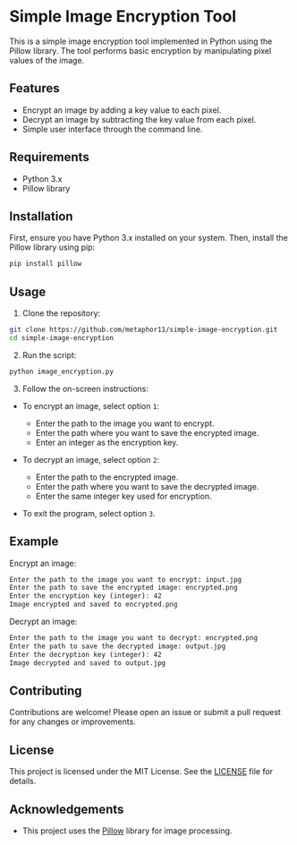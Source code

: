 # Simple Image Encryption Tool

This is a simple image encryption tool implemented in Python using the Pillow library. The tool performs basic encryption by manipulating pixel values of the image.

## Features

- Encrypt an image by adding a key value to each pixel.
- Decrypt an image by subtracting the key value from each pixel.
- Simple user interface through the command line.

## Requirements

- Python 3.x
- Pillow library

## Installation

First, ensure you have Python 3.x installed on your system. Then, install the Pillow library using pip:

```sh
pip install pillow
```

## Usage

1. Clone the repository:

```sh
git clone https://github.com/metaphor11/simple-image-encryption.git
cd simple-image-encryption
```

2. Run the script:

```sh
python image_encryption.py
```

3. Follow the on-screen instructions:

- To encrypt an image, select option `1`:
  - Enter the path to the image you want to encrypt.
  - Enter the path where you want to save the encrypted image.
  - Enter an integer as the encryption key.

- To decrypt an image, select option `2`:
  - Enter the path to the encrypted image.
  - Enter the path where you want to save the decrypted image.
  - Enter the same integer key used for encryption.

- To exit the program, select option `3`.

## Example

Encrypt an image:

```sh
Enter the path to the image you want to encrypt: input.jpg
Enter the path to save the encrypted image: encrypted.png
Enter the encryption key (integer): 42
Image encrypted and saved to encrypted.png
```

Decrypt an image:

```sh
Enter the path to the image you want to decrypt: encrypted.png
Enter the path to save the decrypted image: output.jpg
Enter the decryption key (integer): 42
Image decrypted and saved to output.jpg
```

## Contributing

Contributions are welcome! Please open an issue or submit a pull request for any changes or improvements.

## License

This project is licensed under the MIT License. See the [LICENSE](LICENSE) file for details.

## Acknowledgements

- This project uses the [Pillow](https://python-pillow.org/) library for image processing.
